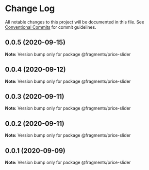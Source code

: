 # Change Log

All notable changes to this project will be documented in this file.
See [Conventional Commits](https://conventionalcommits.org) for commit guidelines.

## 0.0.5 (2020-09-15)

**Note:** Version bump only for package @fragments/price-slider





## 0.0.4 (2020-09-12)

**Note:** Version bump only for package @fragments/price-slider





## 0.0.3 (2020-09-11)

**Note:** Version bump only for package @fragments/price-slider





## 0.0.2 (2020-09-11)

**Note:** Version bump only for package @fragments/price-slider





## 0.0.1 (2020-09-09)

**Note:** Version bump only for package @fragments/price-slider
